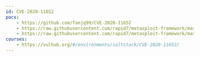 ```yaml
---
id: CVE-2020-11652
pocs:
    - https://github.com/fanjq99/CVE-2020-11652
    - https://raw.githubusercontent.com/rapid7/metasploit-framework/master/modules/auxiliary/gather/saltstack_salt_root_key.rb
    - https://raw.githubusercontent.com/rapid7/metasploit-framework/master/modules/exploits/linux/misc/saltstack_salt_unauth_rce.rb
courses:
    - https://vulhub.org/#/environments/saltstack/CVE-2020-11652/
---
```

